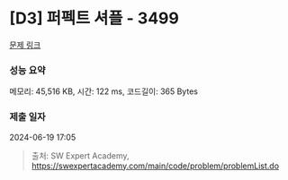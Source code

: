 # [D3] 퍼펙트 셔플 - 3499 

[문제 링크](https://swexpertacademy.com/main/code/problem/problemDetail.do?contestProbId=AWGsRbk6AQIDFAVW) 

### 성능 요약

메모리: 45,516 KB, 시간: 122 ms, 코드길이: 365 Bytes

### 제출 일자

2024-06-19 17:05



> 출처: SW Expert Academy, https://swexpertacademy.com/main/code/problem/problemList.do